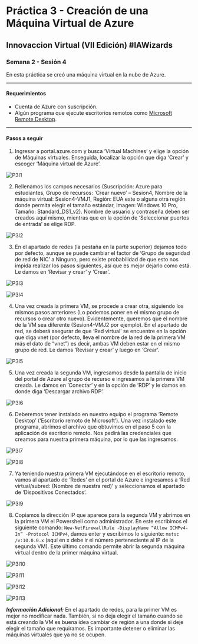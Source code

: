 # Práctica 3 - Creación de una Máquina Virtual de Azure

## Innovaccion Virtual (VII Edición) #IAWizards

### Semana 2 - Sesión 4
En esta práctica se creó una máquina virtual en la nube de Azure.

-----------------------------------------------------------

#### Requerimientos
- Cuenta de Azure con suscripción.
- Algún programa que ejecute escritorios remotos como [Microsoft Remote Desktop](https://apps.microsoft.com/store/detail/microsoft-remote-desktop/9WZDNCRFJ3PS?hl=en-us&gl=US).

-----------------------------------------------------------

#### Pasos a seguir

1. Ingresar a portal.azure.com y busca ‘Virtual Machines’ y elige la opción de Máquinas virtuales. Enseguida, localizar la opción que diga ‘Crear’ y escoger ‘Máquina virtual de Azure’.

![P3I1](https://github.com/AlbertoSF99/Practica-3/blob/main/Images/Sesi%C3%B3n%204%20-%20P3%2001.PNG)

2. Rellenamos los campos necesarios (Suscripción: Azure para estudiantes, Grupo de recursos: ‘Crear nuevo’ – Sesion4, Nombre de la máquina virtual: Sesion4-VMJ1, Región: EUA este o alguna otra región donde permita elegir el tamaño estándar, Imagen: Windows 10 Pro, Tamaño: Standard_DS1_v2). Nombre de usuario y contraseña deben ser creados aquí mismo, mientras que en la opción de ‘Seleccionar puertos de entrada’ se elige RDP.

![P3I2](https://github.com/AlbertoSF99/Practica-3/blob/main/Images/Sesi%C3%B3n%204%20-%20P3%2002.PNG)

3. En el apartado de redes (la pestaña en la parte superior) dejamos todo por defecto, aunque se puede cambiar el factor de ‘Grupo de seguridad de red de NIC’ a Ninguno, pero existe probabilidad de que esto nos impida realizar los pasos siguientes, así que es mejor dejarlo como está. Le damos en ‘Revisar y crear’ y ‘Crear’.

![P3I3](https://github.com/AlbertoSF99/Practica-3/blob/main/Images/Sesi%C3%B3n%204%20-%20P3%2003.PNG)

![P3I4](https://github.com/AlbertoSF99/Practica-3/blob/main/Images/Sesi%C3%B3n%204%20-%20P3%2004.PNG)

4. Una vez creada la primera VM, se procede a crear otra, siguiendo los mismos pasos anteriores (Lo podemos poner en el mismo grupo de recursos o crear otro nuevo). Evidentemente, queremos que el nombre de la VM sea diferente (Sesion4-VMJ2 por ejemplo). En el apartado de red, se deberá asegurar de que ‘Red virtual’ se encuentre en la opción que diga vnet (por defecto, lleva el nombre de la red de la primera VM más el dato de “vnet”) es decir, ambas VM deben estar en el mismo grupo de red. Le damos ‘Revisar y crear’ y luego en ‘Crear’.

![P3I5](https://github.com/AlbertoSF99/Practica-3/blob/main/Images/Sesi%C3%B3n%204%20-%20P3%2005.PNG)

5. Una vez creada la segunda VM, ingresamos desde la pantalla de inicio del portal de Azure al grupo de recurso e ingresamos a la primera VM creada. Le damos en ‘Conectar’ y en la opción de ‘RDP’ y le damos en donde diga ‘Descargar archivo RDP’.

![P3I6](https://github.com/AlbertoSF99/Practica-3/blob/main/Images/Sesi%C3%B3n%204%20-%20P3%2006.PNG)

6. Deberemos tener instalado en nuestro equipo el programa ‘Remote Desktop’ (‘Escritorio remoto de Microsoft’). Una vez instalado este programa, abrimos el archivo que obtuvimos en el paso 5 con la aplicación de escritorio remoto. Nos pedirá las credenciales que creamos para nuestra primera máquina, por lo que las ingresamos.

![P3I7](https://github.com/AlbertoSF99/Practica-3/blob/main/Images/Sesi%C3%B3n%204%20-%20P3%2007.PNG)

![P3I8](https://github.com/AlbertoSF99/Practica-3/blob/main/Images/Sesi%C3%B3n%204%20-%20P3%2008.PNG)

7. Ya teniendo nuestra primera VM ejecutándose en el escritorio remoto, vamos al apartado de ‘Redes’ en el portal de Azure e ingresamos a ‘Red virtual/subred: (Nombre de nuestra red)’ y seleccionamos el apartado de ‘Dispositivos Conectados’.

![P3I9](https://github.com/AlbertoSF99/Practica-3/blob/main/Images/Sesi%C3%B3n%204%20-%20P3%2009.PNG)

8. Copiamos la dirección IP que aparece para la segunda VM y abrimos en la primera VM el Powershell como administrador. En este escribimos el siguiente comando: `New-NetFirewallRule -DisplayName “Allow ICMPv4-In” -Protocol ICMPv4`, damos enter y escribimos lo siguiente: `mstsc /v:10.0.0.x` (aquí en x debe ir el número perteneciente al IP de la segunda VM). Este último comando permite abrir la segunda máquina virtual dentro de la primer máquina virtual.

![P3I10](https://github.com/AlbertoSF99/Practica-3/blob/main/Images/Sesi%C3%B3n%204%20-%20P3%2010.PNG)

![P3I11](https://github.com/AlbertoSF99/Practica-3/blob/main/Images/Sesi%C3%B3n%204%20-%20P3%2011.PNG)

![P3I12](https://github.com/AlbertoSF99/Practica-3/blob/main/Images/Sesi%C3%B3n%204%20-%20P3%2012.PNG)

![P3I13](https://github.com/AlbertoSF99/Practica-3/blob/main/Images/Sesi%C3%B3n%204%20-%20P3%2013.PNG)

***Información Adicional:*** En el apartado de redes, para la primer VM es mejor no modificar nada. También, si no deja elegir el tamaño cuando se está creando la VM es buena idea cambiar de región a una donde si deje elegir el tamaño que requiramos. Es importante detener o eliminar las máquinas virtuales que ya no se ocupen.
